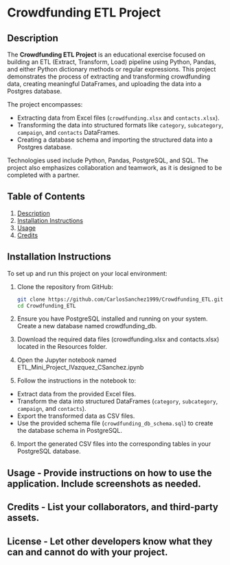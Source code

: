 # Crowdfunding ETL Project

## Description
The **Crowdfunding ETL Project** is an educational exercise focused on building an ETL (Extract, Transform, Load) pipeline using Python, Pandas, and either Python dictionary methods or regular expressions. This project demonstrates the process of extracting and transforming crowdfunding data, creating meaningful DataFrames, and uploading the data into a Postgres database.

The project encompasses:
- Extracting data from Excel files (`crowdfunding.xlsx` and `contacts.xlsx`).
- Transforming the data into structured formats like `category`, `subcategory`, `campaign`, and `contacts` DataFrames.
- Creating a database schema and importing the structured data into a Postgres database.

Technologies used include Python, Pandas, PostgreSQL, and SQL. The project also emphasizes collaboration and teamwork, as it is designed to be completed with a partner.

## Table of Contents
1. [Description](#description)
2. [Installation Instructions](#installation-instructions)
3. [Usage](#usage)
4. [Credits](#credits)

## Installation Instructions

To set up and run this project on your local environment:

1. Clone the repository from GitHub:
   ```bash
   git clone https://github.com/CarlosSanchez1999/Crowdfunding_ETL.git
   cd Crowdfunding_ETL
   
2. Ensure you have PostgreSQL installed and running on your system. Create a new database named crowdfunding_db.

3. Download the required data files (crowdfunding.xlsx and contacts.xlsx) located in the Resources folder.

4. Open the Jupyter notebook named ETL_Mini_Project_IVazquez_CSanchez.ipynb

5. Follow the instructions in the notebook to:
- Extract data from the provided Excel files.
- Transform the data into structured DataFrames (`category`, `subcategory`, `campaign`, and `contacts`).
- Export the transformed data as CSV files.
- Use the provided schema file (`crowdfunding_db_schema.sql`) to create the database schema in PostgreSQL.
  
6. Import the generated CSV files into the corresponding tables in your PostgreSQL database.

## Usage - Provide instructions on how to use the application. Include screenshots as needed.
## Credits - List your collaborators, and third-party assets.
## License - Let other developers know what they can and cannot do with your project.
